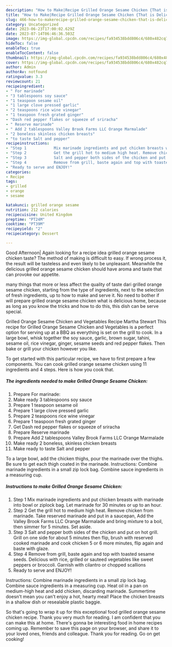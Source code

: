 ```yaml
---
description: "How to Make|Recipe Grilled Orange Sesame Chicken {That is Delicious"
title: "How to Make|Recipe Grilled Orange Sesame Chicken {That is Delicious"
slug: 466-how-to-makerecipe-grilled-orange-sesame-chicken-that-is-delicious
category: Uncategorized
date: 2023-06-23T17:00:02.629Z
date: 2023-07-14T06:46:36.503Z
image: https://img-global.cpcdn.com/recipes/fa934538bdd806c4/680x482cq70/grilled-orange-sesame-chicken-recipe-main-photo.jpg
hideToc: false
enableToc: true
enableTocContent: false
thumbnail: https://img-global.cpcdn.com/recipes/fa934538bdd806c4/680x482cq70/grilled-orange-sesame-chicken-recipe-main-photo.jpg
cover: https://img-global.cpcdn.com/recipes/fa934538bdd806c4/680x482cq70/grilled-orange-sesame-chicken-recipe-main-photo.jpg
author: Admin
authorAv: notfound
ratingvalue: 3.3
reviewcount: 21
recipeingredient:
- " For marinade"
- "3 tablespoons soy sauce"
- "1 teaspoon sesame oil"
- "1 large clove pressed garlic"
- "2 teaspoons rice wine vinegar"
- "1 teaspoon fresh grated ginger"
- "Dash red pepper flakes or squeeze of sriracha"
- " Reserve marinade"
- " Add 2 tablespoons Valley Brook Farms LLC Orange Marmalade"
- "2 boneless skinless chicken breasts"
- "to taste Salt and pepper"
recipeinstructions:
- "Step 1            Mix marinade ingredients and put chicken breasts with marinade into bowl or ziplock bag. Let marinade for 30 minutes or up to an hour."
- "Step 2            Get the grill hot to medium high heat. Remove chicken from marinade. Take reserved marinade and put in a saucepan, Add the Valley Brook Farms LLC Orange Marmalade and bring mixture to a boil, then simmer for 5 minutes. Set aside."
- "Step 3            Salt and pepper both sides of the chicken and put on hot grill. Grill on one side for about 5 minutes then flip, brush with reserved cooked marinade and cook chicken 5 or 6 more minutes, flip again and baste with glaze."
- "Step 4            Remove from grill, baste again and top with toasted sesame seeds. Delicious with rice, grilled or sauteed vegetables like sweet peppers or broccoli. Garnish with cilantro or chopped scallions"
- "Ready to serve and ENJOY!"
categories:
- Recipe
tags:
- grilled
- orange
- sesame

katakunci: grilled orange sesame 
nutrition: 212 calories
recipecuisine: United Kingdom
preptime: "PT24M"
cooktime: "PT39M"
recipeyield: "2"
recipecategory: Dessert

---
```



Good Afternoon| Again looking for a recipe idea grilled orange sesame chicken taste? The method of making is difficult to easy. If wrong process it, the result will be tasteless and even likely to be unpleasant. Meanwhile the delicious grilled orange sesame chicken should have aroma and taste that can provoke our appetite.






many things that more or less affect the quality of taste dari grilled orange sesame chicken, starting from the type of ingredients, next to the selection of fresh ingredients, up to how to make and serve it. No need to bother if will prepare grilled orange sesame chicken what is delicious home, because as long as you know the tricks and how to do this, this dish can be serve special.


Grilled Orange Sesame Chicken and Vegetables Recipe Martha Stewart This recipe for Grilled Orange Sesame Chicken and Vegetables is a perfect option for serving up at a BBQ as everything is set on the grill to cook. In a large bowl, whisk together the soy sauce, garlic, brown sugar, tahini, sesame oil, rice vinegar, ginger, sesame seeds and red pepper flakes. Then bake or grill your chicken however you like.


To get started with this particular recipe, we have to first prepare a few components. You can cook grilled orange sesame chicken using 11 ingredients and 4 steps. Here is how you cook that.

<!--inarticleads1-->

##### The ingredients needed to make Grilled Orange Sesame Chicken:

1. Prepare  For marinade:
1. Make ready 3 tablespoons soy sauce
1. Prepare 1 teaspoon sesame oil
1. Prepare 1 large clove pressed garlic
1. Prepare 2 teaspoons rice wine vinegar
1. Prepare 1 teaspoon fresh grated ginger
1. Get Dash red pepper flakes or squeeze of sriracha
1. Prepare  Reserve marinade
1. Prepare  Add 2 tablespoons Valley Brook Farms LLC Orange Marmalade
1. Make ready 2 boneless, skinless chicken breasts
1. Make ready to taste Salt and pepper


To a large bowl, add the chicken thighs, pour the marinade over the thighs. Be sure to get each thigh coated in the marinade. Instructions: Combine marinade ingredients in a small zip lock bag. Combine sauce ingredients in a measuring cup. 

<!--inarticleads2-->

##### Instructions to make Grilled Orange Sesame Chicken:

1. Step 1            Mix marinade ingredients and put chicken breasts with marinade into bowl or ziplock bag. Let marinade for 30 minutes or up to an hour.
1. Step 2            Get the grill hot to medium high heat. Remove chicken from marinade. Take reserved marinade and put in a saucepan, Add the Valley Brook Farms LLC Orange Marmalade and bring mixture to a boil, then simmer for 5 minutes. Set aside.
1. Step 3            Salt and pepper both sides of the chicken and put on hot grill. Grill on one side for about 5 minutes then flip, brush with reserved cooked marinade and cook chicken 5 or 6 more minutes, flip again and baste with glaze.
1. Step 4            Remove from grill, baste again and top with toasted sesame seeds. Delicious with rice, grilled or sauteed vegetables like sweet peppers or broccoli. Garnish with cilantro or chopped scallions
1. Ready to serve and ENJOY!

Instructions: Combine marinade ingredients in a small zip lock bag. Combine sauce ingredients in a measuring cup. Heat oil in a pan on medium-high heat and add chicken, discarding marinade. Summertime doesn&#39;t mean you can&#39;t enjoy a hot, hearty meal! Place the chicken breasts in a shallow dish or resealable plastic baggie. 

So that's going to wrap it up for this exceptional food grilled orange sesame chicken recipe. Thank you very much for reading. I am confident that you can make this at home. There's gonna be interesting food in home recipes coming up. Remember to save this page on your browser, and share it to your loved ones, friends and colleague. Thank you for reading. Go on get cooking!
